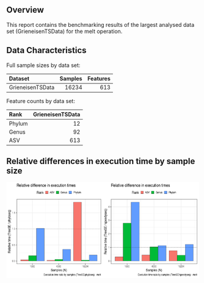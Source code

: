 Overview
--------

This report contains the benchmarking results of the largest analysed
data set (GrieneisenTSData) for the melt operation.

Data Characteristics
--------------------

Full sample sizes by data set:

<table>
<thead>
<tr class="header">
<th style="text-align: left;">Dataset</th>
<th style="text-align: right;">Samples</th>
<th style="text-align: right;">Features</th>
</tr>
</thead>
<tbody>
<tr class="odd">
<td style="text-align: left;">GrieneisenTSData</td>
<td style="text-align: right;">16234</td>
<td style="text-align: right;">613</td>
</tr>
</tbody>
</table>

Feature counts by data set:

<table>
<thead>
<tr class="header">
<th style="text-align: left;">Rank</th>
<th style="text-align: right;">GrieneisenTSData</th>
</tr>
</thead>
<tbody>
<tr class="odd">
<td style="text-align: left;">Phylum</td>
<td style="text-align: right;">12</td>
</tr>
<tr class="even">
<td style="text-align: left;">Genus</td>
<td style="text-align: right;">92</td>
</tr>
<tr class="odd">
<td style="text-align: left;">ASV</td>
<td style="text-align: right;">613</td>
</tr>
</tbody>
</table>

Relative differences in execution time by sample size
-----------------------------------------------------

<img src="../reports/figs/big_melt_first_ratio-1.png" width="50%" /><img src="../reports/figs/big_melt_first_ratio-2.png" width="50%" />
